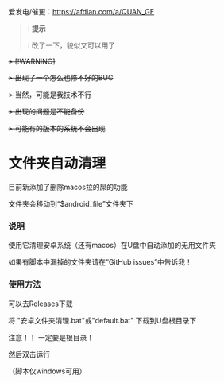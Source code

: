 爱发电/催更：https://afdian.com/a/QUAN_GE

> &#x2139;&#xfe0f; **提示**
> 
> &#x2139;&#xfe0f; 改了一下，貌似又可以用了

~~> [!WARNING]~~

~~> 出现了一个怎么也修不好的BUG~~

~~> 当然，可能是我技术不行~~

~~> 出现的问题是不能备份~~

~~> 可能有的版本的系统不会出现~~

# 文件夹自动清理

目前新添加了删除macos拉的屎的功能

文件夹会移动到“$android_file”文件夹下

### 说明

使用它清理安卓系统（还有macos）在U盘中自动添加的无用文件夹

如果有脚本中漏掉的文件夹请在“GitHub issues”中告诉我！

### 使用方法

可以去Releases下载

将 "安卓文件夹清理.bat"或"default.bat" 下载到U盘根目录下

注意！！  一定要是根目录！

然后双击运行

（脚本仅windows可用）

